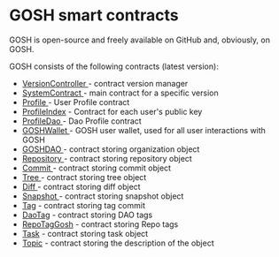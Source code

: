 # GOSH smart contracts

GOSH is open-source and freely available on GitHub and, obviously, on GOSH.

GOSH consists of the following contracts (latest version):

* [VersionController ](https://github.com/gosh-sh/gosh/blob/dev/v2_x/contracts/gosh/versioncontroller.sol)- contract version manager
* [SystemContract ](https://github.com/gosh-sh/gosh/blob/dev/v2_x/contracts/gosh/systemcontract.sol)- main contract for a specific version
* [Profile ](https://github.com/gosh-sh/gosh/blob/dev/v2_x/contracts/profile.sol)- User Profile сontract
* [ProfileIndex](https://github.com/gosh-sh/gosh/blob/dev/v2_x/contracts/profileindex.sol) - Contract for each user's public key
* [ProfileDao ](https://github.com/gosh-sh/gosh/blob/dev/v2_x/contracts/profiledao.sol)- Dao Profile сontract
* [GOSHWallet ](https://github.com/gosh-sh/gosh/blob/dev/v2_x/contracts/gosh/goshwallet.sol)- GOSH user wallet, used for all user interactions with GOSH
* [GOSHDAO ](https://github.com/gosh-sh/gosh/blob/dev/v2_x/contracts/gosh/goshdao.sol)- contract storing organization object
* [Repository ](https://github.com/gosh-sh/gosh/blob/dev/v2_x/contracts/gosh/repository.sol)- contract storing repository object
* [Commit ](https://github.com/gosh-sh/gosh/blob/dev/v2_x/contracts/gosh/commit.sol)- contract storing commit object
* [Tree ](https://github.com/gosh-sh/gosh/blob/dev/v2_x/contracts/gosh/tree.sol)- contract storing tree object
* [Diff ](https://github.com/gosh-sh/gosh/blob/dev/v2_x/contracts/gosh/diff.sol)- contract storing diff object
* [Snapshot ](https://github.com/gosh-sh/gosh/blob/dev/v2_x/contracts/gosh/snapshot.sol)- contract storing snapshot object
* [Tag](https://github.com/gosh-sh/gosh/blob/main/v2_x/contracts/gosh/tag.sol) - contract storing tag commit
* [DaoTag](https://github.com/gosh-sh/gosh/blob/dev/v2_x/contracts/gosh/daotag.sol) - contract storing DAO tags
* [RepoTagGosh](https://github.com/gosh-sh/gosh/blob/dev/v2_x/contracts/gosh/taggosh.sol) - contract storing Repo tags
* [Task](https://github.com/gosh-sh/gosh/blob/dev/v2_x/contracts/gosh/task.sol) - contract storing task object
* [Topic](https://github.com/gosh-sh/gosh/blob/dev/v2_x/contracts/gosh/topic.sol) - contract storing the description of the object 

<!-- 
TODO 
change github-links to gosh-links -->


